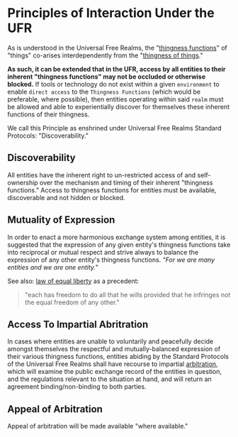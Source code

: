 # Principles of Interaction Under the UFR

As is understood in the Universal Free Realms, the "[thingness functions](https://github.com/EarlyClues/UniversalFreeRealmsStandardProtocols/blob/master/docs/ThingnessFunctions.md)" of "things" co-arises interdependently from the "[thingness of things](https://github.com/EarlyClues/UniversalFreeRealmsStandardProtocols/blob/master/docs/ThingnessOfThings.md)."

**As such, it can be extended that in the UFR, access by all entities to their inherent "thingness functions" may not be occluded or otherwise blocked.** If tools or technology do not exist within a given `environment` to enable `direct access` to the `Thingness Functions` (which would be preferable, where possible), then entities operating within said `realm` must be allowed and able to experientially discover for themselves these inherent functions of their thingness.

We call this Principle as enshrined under Universal Free Realms Standard Protocols: "Discoverability."

## Discoverability

All entities have the inherent right to un-restricted access of and self-ownership over the mechanism and timing of their inherent "thingness functions." Access to thingness functions for entities must be available, discoverable and not hidden or blocked. 

## Mutuality of Expression

In order to enact a more harmonious exchange system among entities, it is suggested that the expression of any given entity's thingness functions take into reciprocal or mutual respect and strive always to balance the expression of any other entity's thingness functions. *"For we are many entities and we are one entity."*

See also: [law of equal liberty](https://en.wikipedia.org/wiki/Law_of_equal_liberty) as a precedent:

> "each has freedom to do all that he wills provided that he infringes not the equal freedom of any other."

## Access To Impartial Abritration

In cases where entities are unable to voluntarily and peacefully decide amongst themselves the respectful and mutually-balanced expression of their various thingness functions, entities abiding by the Standard Protocols of the Universal Free Realms shall have recourse to impartial [arbitration](https://en.wikipedia.org/wiki/Arbitration), which will examine the public exchange record of the entities in question, and the regulations relevant to the situation at hand, and will return an agreement binding/non-binding to both parties.

## Appeal of Arbitration

Appeal of arbitration will be made available "where available."
